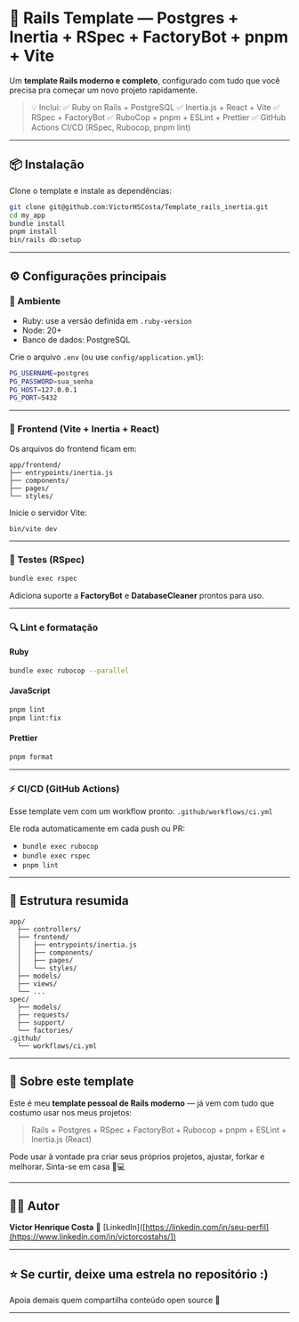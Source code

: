 # 🚀 Rails Template — Postgres + Inertia + RSpec + FactoryBot + pnpm + Vite

Um **template Rails moderno e completo**, configurado com tudo que você precisa pra começar um novo projeto rapidamente.

> 💡 Inclui:
> ✅ Ruby on Rails + PostgreSQL
> ✅ Inertia.js + React + Vite
> ✅ RSpec + FactoryBot
> ✅ RuboCop + pnpm + ESLint + Prettier
> ✅ GitHub Actions CI/CD (RSpec, Rubocop, pnpm lint)

---

## 📦 Instalação

Clone o template e instale as dependências:

```bash
git clone git@github.com:VictorHSCosta/Template_rails_inertia.git
cd my_app
bundle install
pnpm install
bin/rails db:setup
```

---

## ⚙️ Configurações principais

### 🧠 Ambiente

* Ruby: use a versão definida em `.ruby-version`
* Node: 20+
* Banco de dados: PostgreSQL

Crie o arquivo `.env` (ou use `config/application.yml`):

```bash
PG_USERNAME=postgres
PG_PASSWORD=sua_senha
PG_HOST=127.0.0.1
PG_PORT=5432
```

---

### 🧩 Frontend (Vite + Inertia + React)

Os arquivos do frontend ficam em:

```
app/frontend/
├── entrypoints/inertia.js
├── components/
├── pages/
└── styles/
```

Inicie o servidor Vite:

```bash
bin/vite dev
```

---

### 🧪 Testes (RSpec)

```bash
bundle exec rspec
```

Adiciona suporte a **FactoryBot** e **DatabaseCleaner** prontos para uso.

---

### 🔍 Lint e formatação

#### Ruby

```bash
bundle exec rubocop --parallel
```

#### JavaScript

```bash
pnpm lint
pnpm lint:fix
```

#### Prettier

```bash
pnpm format
```

---

### ⚡ CI/CD (GitHub Actions)

Esse template vem com um workflow pronto: `.github/workflows/ci.yml`

Ele roda automaticamente em cada push ou PR:

* `bundle exec rubocop`
* `bundle exec rspec`
* `pnpm lint`

---

## 🧰 Estrutura resumida

```
app/
  ├── controllers/
  ├── frontend/
  │   ├── entrypoints/inertia.js
  │   ├── components/
  │   ├── pages/
  │   └── styles/
  ├── models/
  ├── views/
  └── ...
spec/
  ├── models/
  ├── requests/
  ├── support/
  └── factories/
.github/
  └── workflows/ci.yml
```

---

## 💬 Sobre este template

Este é meu **template pessoal de Rails moderno** — já vem com tudo que costumo usar nos meus projetos:

> Rails + Postgres + RSpec + FactoryBot + Rubocop + pnpm + ESLint + Inertia.js (React)

Pode usar à vontade pra criar seus próprios projetos, ajustar, forkar e melhorar.
Sinta-se em casa 🧠💻

---

## 🧑‍💻 Autor

**Victor Henrique Costa**
💼 [LinkedIn]([https://linkedin.com/in/seu-perfil](https://www.linkedin.com/in/victorcostahs/])

---

## ⭐ Se curtir, deixe uma estrela no repositório :)

Apoia demais quem compartilha conteúdo open source 💙

---
